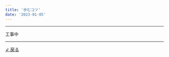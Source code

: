 ```yaml
---
title: '歩むコツ'
date: '2023-01-05'
---
```

***
工事中
***
[ ↲ 戻る ](https://01234567890.thebase.in/about)
